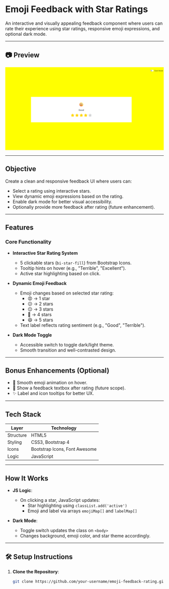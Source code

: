 # Emoji Feedback with Star Ratings

An interactive and visually appealing feedback component where users can rate their experience using star ratings, responsive emoji expressions, and optional dark mode.

---

## 📷 Preview

![Feedback Preview](./preview.png)

---

## Objective

Create a clean and responsive feedback UI where users can:

- Select a rating using interactive stars.
- View dynamic emoji expressions based on the rating.
- Enable dark mode for better visual accessibility.
- Optionally provide more feedback after rating (future enhancement).

---

## Features

### Core Functionality
- **Interactive Star Rating System**
  - 5 clickable stars (`bi-star-fill`) from Bootstrap Icons.
  - Tooltip hints on hover (e.g., "Terrible", "Excellent").
  - Active star highlighting based on click.
  
- **Dynamic Emoji Feedback**
  - Emoji changes based on selected star rating:
    - 😡 → 1 star
    - 😕 → 2 stars
    - 😐 → 3 stars
    - 🙂 → 4 stars
    - 😄 → 5 stars
  - Text label reflects rating sentiment (e.g., "Good", "Terrible").

- **Dark Mode Toggle**
  - Accessible switch to toggle dark/light theme.
  - Smooth transition and well-contrasted design.

---

## Bonus Enhancements (Optional)
- 🎨 Smooth emoji animation on hover.
- 💬 Show a feedback textbox after rating (future scope).
- ✨ Label and icon tooltips for better UX.

---

## Tech Stack

| Layer     | Technology            |
|-----------|------------------------|
| Structure | HTML5                 |
| Styling   | CSS3, Bootstrap 4      |
| Icons     | Bootstrap Icons, Font Awesome |
| Logic     | JavaScript      |

---

## How It Works

- **JS Logic**:
  - On clicking a star, JavaScript updates:
    - Star highlighting using `classList.add('active')`
    - Emoji and label via arrays `emojiMap[]` and `labelMap[]`

- **Dark Mode**:
  - Toggle switch updates the class on `<body>`
  - Changes background, emoji color, and star theme accordingly.

---

## 🛠 Setup Instructions

1. **Clone the Repository**:
   ```bash
   git clone https://github.com/your-username/emoji-feedback-rating.git

